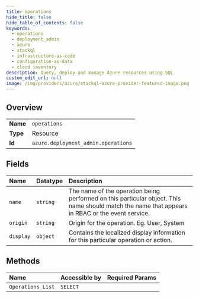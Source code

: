 ```yaml
---
title: operations
hide_title: false
hide_table_of_contents: false
keywords:
  - operations
  - deployment_admin
  - azure    
  - stackql
  - infrastructure-as-code
  - configuration-as-data
  - cloud inventory
description: Query, deploy and manage Azure resources using SQL
custom_edit_url: null
image: /img/providers/azure/stackql-azure-provider-featured-image.png
---
```

  
    

## Overview
<table><tbody>
<tr><td><b>Name</b></td><td><code>operations</code></td></tr>
<tr><td><b>Type</b></td><td>Resource</td></tr>
<tr><td><b>Id</b></td><td><code>azure.deployment_admin.operations</code></td></tr>
</tbody></table>

## Fields
| Name | Datatype | Description |
|:-----|:---------|:------------|
| `name` | `string` | The name of the operation being performed on this particular object. This name should match the name that appears in RBAC or the event service. |
| `origin` | `string` | Origin for the operation. Eg. User, System |
| `display` | `object` | Contains the localized display information for this particular operation or action. |
## Methods
| Name | Accessible by | Required Params |
|:-----|:--------------|:----------------|
| `Operations_List` | `SELECT` |  |
